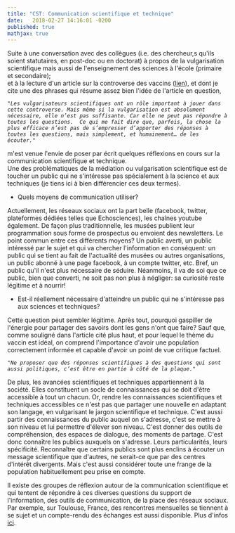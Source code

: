 ```yaml
---
title: "CST: Communication scientifique et technique"
date:   2018-02-27 14:16:01 -0200
published: true
mathjax: true
---
```


Suite à une conversation avec des collègues (i.e. des chercheur,s qu'ils soient statutaires, en post-doc ou en doctorat) à propos de la vulgarisation scientifique mais aussi de l'enseignement des sciences à l'école (primaire et secondaire); <br>
et à la lecture d'un article sur la controverse des vaccins ([lien](https://troisiemebaobab.com/vaccins-la-controverse-vue-depuis-mon-fil-dactualit%C3%A9-facebook-5ea84fd7871a)), et dont je cite une des phrases qui résume assez bien l'idée de l'article en question,

  *`"Les vulgarisateurs scientifiques ont un rôle important à jouer dans cette controverse. Mais même si la vulgarisation est absolument nécessaire, elle n’est pas suffisante. Car elle ne peut pas répondre à toutes les questions. 
    Ce qui me fait dire que, parfois, la chose la plus efficace n’est pas de s’empresser d’apporter des réponses à toutes les questions, mais simplement, et humainement… de les écouter."`*
    
m'est venue l'envie de poser par écrit quelques réflexions en cours sur la communication scientifique et technique.    
Une des problématiques de la médiation ou vulgarisation scientifique est de toucher un public qui ne s'intéresse pas spécialement à la science et aux techniques (je tiens ici à bien différencier ces deux termes). 

* Quels moyens de communication utiliser? 

Actuellement, les réseaux sociaux ont la part belle (facebook, twitter, plateformes dédiées telles que Echosciences), les chaînes youtube également. De façon plus traditionnelle, les musées publient leur programmation sous forme de prospectus ou envoient des newsletters. 
Le point commun entre ces différents moyens? Un public averti, un public intéressé par le sujet et qui va chercher l'information en conséquent: un public qui se tient au fait de l'actualité des musées ou autres organisations, un public abonné à une page facebook, à un compte twitter, etc. Bref, un public qu'il n'est plus nécessaire de séduire. Néanmoins, il va de soi que ce public, bien que converti, ne soit pas non plus à négliger: sa curiosité reste légitime et à nourrir!

* Est-il réellement nécessaire d'atteindre un public qui ne s'intéresse pas aux sciences et techniques?

Cette question peut sembler légitime. Après tout, pourquoi gaspiller de l'énergie pour partager des savoirs dont les gens n'ont que faire?
Sauf que, comme souligné dans l'article cité plus haut, et pour lequel le thème du vaccin est idéal, on comprend l'importance d'avoir une population correctement informée et capable d'avoir un point de vue critique factuel. 

*`"Ne proposer que des réponses scientifiques à des questions qui sont aussi politiques, c’est être en partie à côté de la plaque."`*
        
De plus, les avancées scientifiques et techniques appartiennent à la société. Elles constituent un socle de connaissances qui se doit d'être accessible à tout un chacun. 
Or, rendre les connaissances scientifiques et techniques accessibles ce n'est pas que partager une nouvelle en adaptant son langage, en vulgarisant le jargon scientifique et technique. C'est aussi partir des connaissances du public auquel on s'adresse, c'est se mettre à son niveau et lui permettre d'élever son niveau. C'est donner des outils de compréhension, des espaces de dialogue, des moments de partage. C'est donc connaître les publics auxquels on s'adresse. Leurs particularités, leurs spécificité. Reconnaître que certains publics sont plus enclins à écouter un message scientifique que d'autres, ne serait-ce que par des centres d'intérêt divergents. Mais c'est aussi considérer toute une frange de la population habituellement peu prise en compte. 

Il existe des groupes de réflexion autour de la communication scientifique et qui tentent de répondre à ces diverses questions du support de l'information, des outils de communication, de la place des réseaux sociaux. Par exemple, sur Toulouse, France, des rencontres mensuelles se tiennent à se sujet et un compte-rendu des échanges est aussi disponible. Plus d'infos [ici](https://www.echosciences-sud.fr/communautes/les-brasseurs-de-sciences).

